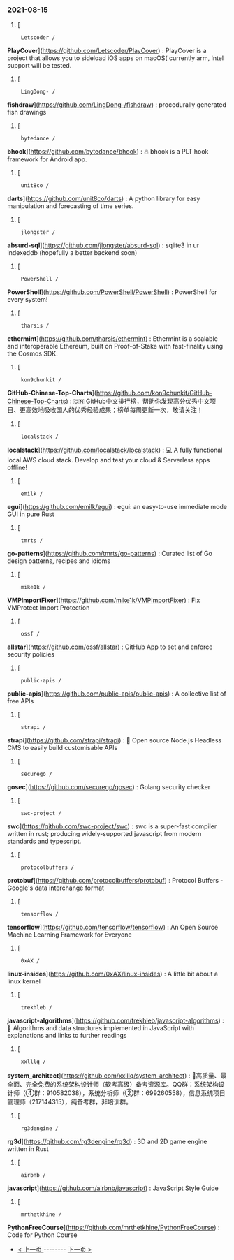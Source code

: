 ### 2021-08-15 
1. [
    

        Letscoder /
**PlayCover**](https://github.com/Letscoder/PlayCover) : PlayCover is a project that allows you to sideload iOS apps on macOS( currently arm, Intel support will be tested.
1. [
    

        LingDong- /
**fishdraw**](https://github.com/LingDong-/fishdraw) : procedurally generated fish drawings
1. [
    

        bytedance /
**bhook**](https://github.com/bytedance/bhook) : 🔥 bhook is a PLT hook framework for Android app.
1. [
    

        unit8co /
**darts**](https://github.com/unit8co/darts) : A python library for easy manipulation and forecasting of time series.
1. [
    

        jlongster /
**absurd-sql**](https://github.com/jlongster/absurd-sql) : sqlite3 in ur indexeddb (hopefully a better backend soon)
1. [
    

        PowerShell /
**PowerShell**](https://github.com/PowerShell/PowerShell) : PowerShell for every system!
1. [
    

        tharsis /
**ethermint**](https://github.com/tharsis/ethermint) : Ethermint is a scalable and interoperable Ethereum, built on Proof-of-Stake with fast-finality using the Cosmos SDK.
1. [
    

        kon9chunkit /
**GitHub-Chinese-Top-Charts**](https://github.com/kon9chunkit/GitHub-Chinese-Top-Charts) : 🇨🇳 GitHub中文排行榜，帮助你发现高分优秀中文项目、更高效地吸收国人的优秀经验成果；榜单每周更新一次，敬请关注！
1. [
    

        localstack /
**localstack**](https://github.com/localstack/localstack) : 💻 A fully functional local AWS cloud stack. Develop and test your cloud & Serverless apps offline!
1. [
    

        emilk /
**egui**](https://github.com/emilk/egui) : egui: an easy-to-use immediate mode GUI in pure Rust
1. [
    

        tmrts /
**go-patterns**](https://github.com/tmrts/go-patterns) : Curated list of Go design patterns, recipes and idioms
1. [
    

        mike1k /
**VMPImportFixer**](https://github.com/mike1k/VMPImportFixer) : Fix VMProtect Import Protection
1. [
    

        ossf /
**allstar**](https://github.com/ossf/allstar) : GitHub App to set and enforce security policies
1. [
    

        public-apis /
**public-apis**](https://github.com/public-apis/public-apis) : A collective list of free APIs
1. [
    

        strapi /
**strapi**](https://github.com/strapi/strapi) : 🚀 Open source Node.js Headless CMS to easily build customisable APIs
1. [
    

        securego /
**gosec**](https://github.com/securego/gosec) : Golang security checker
1. [
    

        swc-project /
**swc**](https://github.com/swc-project/swc) : swc is a super-fast compiler written in rust; producing widely-supported javascript from modern standards and typescript.
1. [
    

        protocolbuffers /
**protobuf**](https://github.com/protocolbuffers/protobuf) : Protocol Buffers - Google's data interchange format
1. [
    

        tensorflow /
**tensorflow**](https://github.com/tensorflow/tensorflow) : An Open Source Machine Learning Framework for Everyone
1. [
    

        0xAX /
**linux-insides**](https://github.com/0xAX/linux-insides) : A little bit about a linux kernel
1. [
    

        trekhleb /
**javascript-algorithms**](https://github.com/trekhleb/javascript-algorithms) : 📝 Algorithms and data structures implemented in JavaScript with explanations and links to further readings
1. [
    

        xxlllq /
**system_architect**](https://github.com/xxlllq/system_architect) : 💯高质量、最全面、完全免费的系统架构设计师（软考高级）备考资源库。QQ群：系统架构设计师（④群：910582038），系统分析师（②群：699260558），信息系统项目管理师（217144315），纯备考群，非培训群。
1. [
    

        rg3dengine /
**rg3d**](https://github.com/rg3dengine/rg3d) : 3D and 2D game engine written in Rust
1. [
    

        airbnb /
**javascript**](https://github.com/airbnb/javascript) : JavaScript Style Guide
1. [
    

        mrthetkhine /
**PythonFreeCourse**](https://github.com/mrthetkhine/PythonFreeCourse) : Code for Python Course 

- [ < 上一页 ](https://github.com/able8/github-trending-daily-record/blob/master/2021-08-14.md) -------- [ 下一页 > ](https://github.com/able8/github-trending-daily-record/blob/master/2021-08-16.md)
